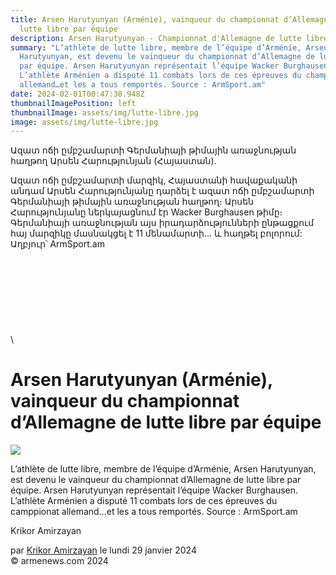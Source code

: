 ```yaml
---
title: Arsen Harutyunyan (Arménie), vainqueur du championnat d’Allemagne de
  lutte libre par équipe
description: Arsen Harutyunyan - Championnat d'Allemagne de lutte libre
summary: "L’athlète de lutte libre, membre de l’équipe d’Arménie, Arsen
  Harutyunyan, est devenu le vainqueur du championnat d’Allemagne de lutte libre
  par équipe. Arsen Harutyunyan représentait l’équipe Wacker Burghausen.
  L’athlète Arménien a disputé 11 combats lors de ces épreuves du championnat
  allemand…et les a tous remportés. Source : ArmSport.am"
date: 2024-02-01T00:47:38.948Z
thumbnailImagePosition: left
thumbnailImage: assets/img/lutte-libre.jpg
image: assets/img/lutte-libre.jpg
---
```

Ազատ ոճի ըմբշամարտի Գերմանիայի թիմային առաջնության հաղթող Արսեն Հարությունյան (Հայաստան).

Ազատ ոճի ըմբշամարտի մարզիկ, Հայաստանի հավաքականի անդամ Արսեն Հարությունյանը դարձել է ազատ ոճի ըմբշամարտի Գերմանիայի թիմային առաջնության հաղթող։ Արսեն Հարությունյանը ներկայացնում էր Wacker Burghausen թիմը։ Գերմանիայի առաջնության այս իրադարձությունների ընթացքում հայ մարզիկը մասնակցել է 11 մենամարտի... և հաղթել բոլորում: Աղբյուր՝ ArmSport.am\
\
\
\
\
\
\
\
\
\
<!--StartFragment-->

# Arsen Harutyunyan (Arménie), vainqueur du championnat d’Allemagne de lutte libre par équipe

![](https://www.armenews.com/IMG/arton112205.jpg)

L’athlète de lutte libre, membre de l’équipe d’Arménie, Arsen Harutyunyan, est devenu le vainqueur du championnat d’Allemagne de lutte libre par équipe. Arsen Harutyunyan représentait l’équipe Wacker Burghausen. L’athlète Arménien a disputé 11 combats lors de ces épreuves du camppionat allemand…et les a tous remportés. Source : ArmSport.am

Krikor Amirzayan

par [Krikor Amirzayan](https://www.armenews.com/spip.php?page=auteur&id_auteur=33) le lundi 29 janvier 2024\
© armenews.com 2024

<!--EndFragment-->